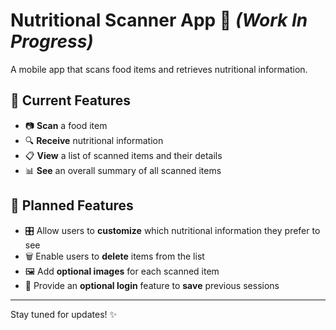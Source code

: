 # Nutritional Scanner App 🥗 *(Work In Progress)*

A mobile app that scans food items and retrieves nutritional information.

## 🚀 Current Features
- 📷 **Scan** a food item
- 🔍 **Receive** nutritional information
- 📋 **View** a list of scanned items and their details
- 📊 **See** an overall summary of all scanned items

## 🔮 Planned Features
- 🎛️ Allow users to **customize** which nutritional information they prefer to see
- 🗑️ Enable users to **delete** items from the list
- 🖼️ Add **optional images** for each scanned item
- 🔑 Provide an **optional login** feature to **save** previous sessions

----

Stay tuned for updates! ✨